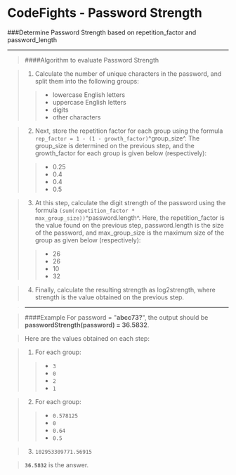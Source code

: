 # CodeFights - Password Strength

###Determine Password Strength based on repetition_factor and password_length

___

> ####Algorithm to evaluate Password Strength

> 1.  Calculate the number of unique characters in the password, and split them into the following groups:
> > * lowercase English letters
> > * uppercase English letters
> > * digits
> > * other characters

> 2. Next, store the repetition factor for each group using the formula  `  rep_factor = 1 - (1 - growth_factor) `^group_size^. The group_size is determined on the previous step, and the growth_factor for each group is given below (respectively):
> > * 0.25
> > * 0.4
> > * 0.4
> > * 0.5 

> 3. At this step, calculate the digit strength of the password using the formula ` (sum(repetition_factor * max_group_size)) `^password.length^. Here, the repetition_factor is the value found on the previous step, password.length is the size of the password, and max_group_size is the maximum size of the group as given below (respectively):
> > * 26
> > * 26
> > * 10
> > * 32

> 4. Finally, calculate the resulting strength as log2strength, where strength is the value obtained on the previous step.

> ____

> ####Example
> For password = "**abcc73?**", the output should be 
**passwordStrength(password) = 36.5832**.

> Here are the values obtained on each step:

> 1. For each group:
> > * `3`
> > * `0`
> > * `2`
> > * `1`

> 2. For each group:
> > * `0.578125`
> > * `0`
> > * `0.64`
> > * `0.5`

> 3. `102953309771.56915`

>  **`36.5832`** is the answer. 
